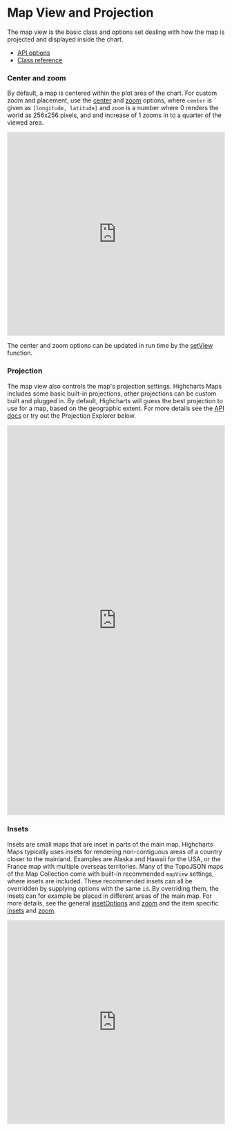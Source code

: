 Map View and Projection
===

The map view is the basic class and options set dealing with how the map is projected and displayed inside the chart.

 * [API options](https://api.highcharts.com/highmaps/mapView)
 * [Class reference](https://api.highcharts.com/class-reference/Highcharts.MapView)

### Center and zoom
By default, a map is centered within the plot area of the chart. For custom zoom and placement, use the [center](https://api.highcharts.com/highmaps/mapView.center) and [zoom](https://api.highcharts.com/highmaps/mapView.zoom) options, where `center` is given as `[longitude, latitude]` and `zoom` is a number where 0 renders the world as 256x256 pixels, and and increase of 1 zooms in to a quarter of the viewed area.

<iframe style="width: 100%; height: 470px; border: none;" src='https://www.highcharts.com/samples/embed/maps/mapview/center-zoom' allow="fullscreen"></iframe>

The center and zoom options can be updated in run time by the [setView](https://api.highcharts.com/class-reference/Highcharts.MapView#setView) function.

### Projection
The map view also controls the map's projection settings. Highcharts Maps includes some basic built-in projections, other projections can be custom built and plugged in. By default, Highcharts will guess the best projection to use for a map, based on the geographic extent. For more details see the [API docs](https://api.highcharts.com/highmaps/mapView.projection) or try out the Projection Explorer below.

<iframe style="width: 100%; height: 900px; border: none;" src='https://www.highcharts.com/samples/embed/maps/mapview/center-zoom' allow="fullscreen"></iframe>

### Insets
Insets are small maps that are inset in parts of the main map. Highcharts Maps typically uses insets for rendering non-contiguous areas of a country closer to the mainland. Examples are Alaska and Hawaii for the USA, or the France map with multiple overseas territories. Many of the TopoJSON maps of the Map Collection come with built-in recommended `mapView` settings, where insets are included. These recommended insets can all be overridden by supplying options with the same `id`. By overriding them, the insets can for example be placed in different areas of the main map. For more details, see the general [insetOptions](https://api.highcharts.com/highmaps/mapView.center) and [zoom](https://api.highcharts.com/highmaps/mapView.insetOptions) and the item specific [insets](https://api.highcharts.com/highmaps/mapView.center) and [zoom](https://api.highcharts.com/highmaps/mapView.insets).

<iframe style="width: 100%; height: 470px; border: none;" src='https://www.highcharts.com/samples/embed/maps/mapview/insets-extended' allow="fullscreen"></iframe>

